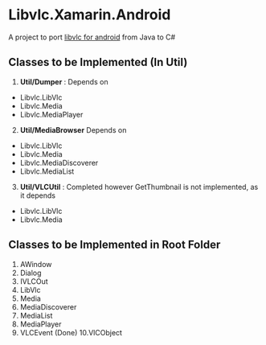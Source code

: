 # Libvlc.Xamarin.Android

A project to port [libvlc for android](https://code.videolan.org/videolan/vlc-android/tree/master/libvlc/src/org/videolan/libvlc)
from Java to C# 



## Classes to be Implemented (In Util) 
1. **Util/Dumper** : Depends on 
  * Libvlc.LibVlc
  * Libvlc.Media
  * Libvlc.MediaPlayer

2. **Util/MediaBrowser** Depends on 
  * Libvlc.LibVlc
  * Libvlc.Media
  * Libvlc.MediaDiscoverer
  * Libvlc.MediaList

3. **Util/VLCUtil** : Completed however GetThumbnail is not implemented, as it depends  
  * Libvlc.LibVlc
  * Libvlc.Media


## Classes to be Implemented in Root Folder 

1. AWindow 
2. Dialog
3. IVLCOut
4. LibVlc
5. Media
6. MediaDiscoverer
7. MediaList
8. MediaPlayer
9. VLCEvent (Done) 
10.VlCObject

